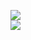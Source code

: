[![](https://img.shields.io/badge/Made%20With-Github%20Spray-lightgrey.svg?style=for-the-badge&logo=github)](https://github.com/Annihil/github-spray#1802)  
[![](https://i.imgur.com/2DrTn0Z.gif)](https://github.com/Annihil/github-spray)